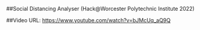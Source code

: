 ##Social Distancing Analyser (Hack@Worcester Polytechnic Institute 2022)

##Video
URL: https://www.youtube.com/watch?v=bJMcUq_aQ9Q
